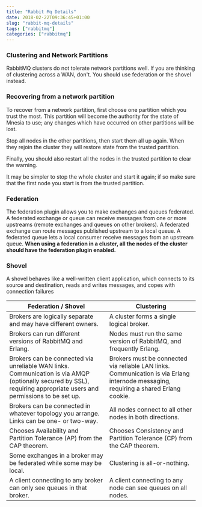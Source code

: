 ```yaml
---
title: "Rabbit Mq Details"
date: 2018-02-22T09:36:45+01:00
slug: "rabbit-mq-details"
tags: ["rabbitmq"]
categories: ["rabbitmq"]
---
```


### Clustering and Network Partitions

RabbitMQ clusters do not tolerate network partitions well. If you are thinking of clustering across a WAN, don't. You should use federation or the shovel instead.

### Recovering from a network partition

To recover from a network partition, first choose one partition which you trust the most. This partition will become the authority for the state of
Mnesia to use; any changes which have occurred on other partitions will be lost.

Stop all nodes in the other partitions, then start them all up again. When they rejoin the cluster they will restore state from the trusted partition.

Finally, you should also restart all the nodes in the trusted partition to clear the warning.

It may be simpler to stop the whole cluster and start it again; if so make sure that the first node you start is from the trusted partition.

### Federation

The federation plugin allows you to make exchanges and queues federated. 
A federated exchange or queue can receive messages from one or more upstreams (remote exchanges and queues on other brokers).
A federated exchange can route messages published upstream to a local queue. 
A federated queue lets a local consumer receive messages from an upstream queue.
**When using a federation in a cluster, all the nodes of the cluster should have the federation plugin enabled.**

### Shovel

A shovel behaves like a well-written client application, which connects to its source and destination, reads and writes messages, and copes with connection failures

|Federation / Shovel|Clustering|
|--------------------|-----------|
|Brokers are logically separate and may have different owners.|A cluster forms a single logical broker.|
|Brokers can run different versions of RabbitMQ and Erlang.|Nodes must run the same version of RabbitMQ, and frequently Erlang.|
|Brokers can be connected via unreliable WAN links. Communication is via AMQP (optionally secured by SSL), requiring appropriate users and permissions to be set up.|Brokers must be connected via reliable LAN links. Communication is via Erlang internode messaging, requiring a shared Erlang cookie.|
|Brokers can be connected in whatever topology you arrange. Links can be one- or two-way.|All nodes connect to all other nodes in both directions.|
|Chooses Availability and Partition Tolerance (AP) from the CAP theorem.|Chooses Consistency and Partition Tolerance (CP) from the CAP theorem.|
|Some exchanges in a broker may be federated while some may be local.|Clustering is all-or-nothing.|
|A client connecting to any broker can only see queues in that broker.|A client connecting to any node can see queues on all nodes.|